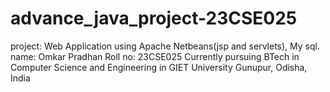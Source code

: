 # advance_java_project-23CSE025
project: Web Application using Apache Netbeans(jsp and servlets), My sql.
name: Omkar Pradhan
Roll no: 23CSE025
Currently pursuing BTech in Computer Science and Engineering in GIET University Gunupur, Odisha, India
